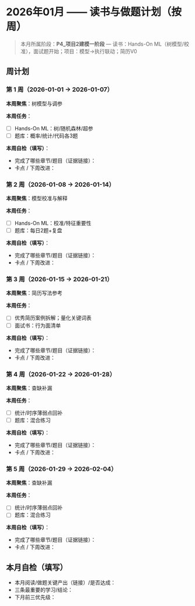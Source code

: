 # 2026年01月 —— 读书与做题计划（按周）

> 本月所属阶段：**P4_项目2建模一阶段** — 读书：Hands-On ML（树模型/校准），面试题开始；项目：模型→执行联动；简历V0

## 周计划

### 第 1 周（2026-01-01 → 2026-01-07）
**本周聚焦**：树模型与调参

**本周任务**：
- [ ] Hands-On ML：树/随机森林/超参
- [ ] 题库：概率/统计/代码各3题

**本周自检（填写）**：
- 完成了哪些章节/题目（证据链接）：
- 卡点 / 下周改进：

### 第 2 周（2026-01-08 → 2026-01-14）
**本周聚焦**：模型校准与解释

**本周任务**：
- [ ] Hands-On ML：校准/特征重要性
- [ ] 题库：每日2题+复盘

**本周自检（填写）**：
- 完成了哪些章节/题目（证据链接）：
- 卡点 / 下周改进：

### 第 3 周（2026-01-15 → 2026-01-21）
**本周聚焦**：简历写法参考

**本周任务**：
- [ ] 优秀简历案例拆解；量化关键词表
- [ ] 面试书：行为面清单

**本周自检（填写）**：
- 完成了哪些章节/题目（证据链接）：
- 卡点 / 下周改进：

### 第 4 周（2026-01-22 → 2026-01-28）
**本周聚焦**：查缺补漏

**本周任务**：
- [ ] 统计/时序薄弱点回补
- [ ] 题库：混合练习

**本周自检（填写）**：
- 完成了哪些章节/题目（证据链接）：
- 卡点 / 下周改进：

### 第 5 周（2026-01-29 → 2026-02-04）
**本周聚焦**：查缺补漏

**本周任务**：
- [ ] 统计/时序薄弱点回补
- [ ] 题库：混合练习

**本周自检（填写）**：
- 完成了哪些章节/题目（证据链接）：
- 卡点 / 下周改进：


## 本月自检（填写）
- 本月阅读/做题关键产出（链接）/是否达成：
- 三条最重要的学习/结论：
- 下月前三优先级：
